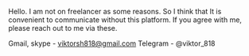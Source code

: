 Hello.
I am not on freelancer as some reasons.
So I think that It is convenient to communicate without this platform.
If you agree with me, please reach out to me via these.

Gmail, skype - viktorsh818@gmail.com
Telegram - @viktor_818
